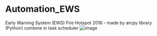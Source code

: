 # Automation_EWS
Early Warning System (EWS) Fire Hotspot 2016 - made by arcpy library (Python) combine in task scheduler
![image](https://github.com/mhaditama26/Automation_EWS/assets/25839869/6159721f-2ade-489c-937d-f3db713fb837)
